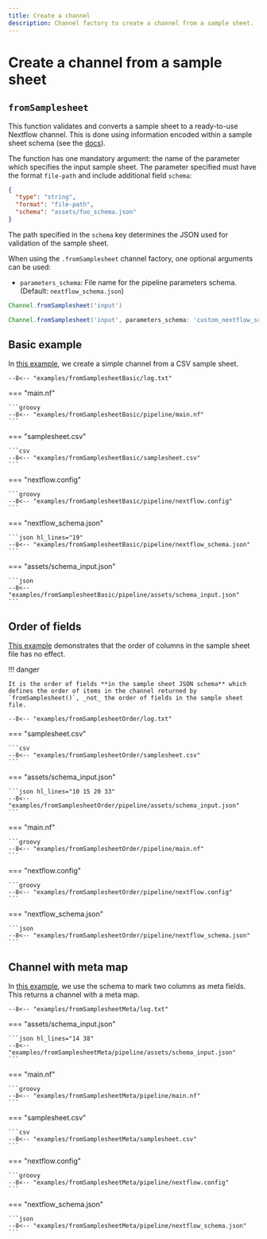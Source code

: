 ```yaml
---
title: Create a channel
description: Channel factory to create a channel from a sample sheet.
---
```


# Create a channel from a sample sheet

## `fromSamplesheet`

This function validates and converts a sample sheet to a ready-to-use Nextflow channel. This is done using information encoded within a sample sheet schema (see the [docs](../nextflow_schema/sample_sheet_schema_specification.md)).

The function has one mandatory argument: the name of the parameter which specifies the input sample sheet. The parameter specified must have the format `file-path` and include additional field `schema`:

```json hl_lines="4"
{
  "type": "string",
  "format": "file-path",
  "schema": "assets/foo_schema.json"
}
```

The path specified in the `schema` key determines the JSON used for validation of the sample sheet.

When using the `.fromSamplesheet` channel factory, one optional arguments can be used:

- `parameters_schema`: File name for the pipeline parameters schema. (Default: `nextflow_schema.json`)

```groovy
Channel.fromSamplesheet('input')
```

```groovy
Channel.fromSamplesheet('input', parameters_schema: 'custom_nextflow_schema.json')
```

## Basic example

In [this example](https://github.com/nextflow-io/nf-schema/tree/master/examples/fromSamplesheetBasic), we create a simple channel from a CSV sample sheet.

```
--8<-- "examples/fromSamplesheetBasic/log.txt"
```

=== "main.nf"

    ```groovy
    --8<-- "examples/fromSamplesheetBasic/pipeline/main.nf"
    ```

=== "samplesheet.csv"

    ```csv
    --8<-- "examples/fromSamplesheetBasic/samplesheet.csv"
    ```

=== "nextflow.config"

    ```groovy
    --8<-- "examples/fromSamplesheetBasic/pipeline/nextflow.config"
    ```

=== "nextflow_schema.json"

    ```json hl_lines="19"
    --8<-- "examples/fromSamplesheetBasic/pipeline/nextflow_schema.json"
    ```

=== "assets/schema_input.json"

    ```json
    --8<-- "examples/fromSamplesheetBasic/pipeline/assets/schema_input.json"
    ```

## Order of fields

[This example](https://github.com/nextflow-io/nf-schema/tree/master/examples/fromSamplesheetOrder) demonstrates that the order of columns in the sample sheet file has no effect.

!!! danger

    It is the order of fields **in the sample sheet JSON schema** which defines the order of items in the channel returned by `fromSamplesheet()`, _not_ the order of fields in the sample sheet file.

```
--8<-- "examples/fromSamplesheetOrder/log.txt"
```

=== "samplesheet.csv"

    ```csv
    --8<-- "examples/fromSamplesheetOrder/samplesheet.csv"
    ```

=== "assets/schema_input.json"

    ```json hl_lines="10 15 20 33"
    --8<-- "examples/fromSamplesheetOrder/pipeline/assets/schema_input.json"
    ```

=== "main.nf"

    ```groovy
    --8<-- "examples/fromSamplesheetOrder/pipeline/main.nf"
    ```

=== "nextflow.config"

    ```groovy
    --8<-- "examples/fromSamplesheetOrder/pipeline/nextflow.config"
    ```

=== "nextflow_schema.json"

    ```json
    --8<-- "examples/fromSamplesheetOrder/pipeline/nextflow_schema.json"
    ```

## Channel with meta map

In [this example](https://github.com/nextflow-io/nf-schema/tree/master/examples/fromSamplesheetMeta), we use the schema to mark two columns as meta fields.
This returns a channel with a meta map.

```
--8<-- "examples/fromSamplesheetMeta/log.txt"
```

=== "assets/schema_input.json"

    ```json hl_lines="14 38"
    --8<-- "examples/fromSamplesheetMeta/pipeline/assets/schema_input.json"
    ```

=== "main.nf"

    ```groovy
    --8<-- "examples/fromSamplesheetMeta/pipeline/main.nf"
    ```

=== "samplesheet.csv"

    ```csv
    --8<-- "examples/fromSamplesheetMeta/samplesheet.csv"
    ```

=== "nextflow.config"

    ```groovy
    --8<-- "examples/fromSamplesheetMeta/pipeline/nextflow.config"
    ```

=== "nextflow_schema.json"

    ```json
    --8<-- "examples/fromSamplesheetMeta/pipeline/nextflow_schema.json"
    ```
